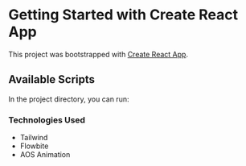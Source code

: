 # Getting Started with Create React App

This project was bootstrapped with [Create React App](https://github.com/facebook/create-react-app).

## Available Scripts

In the project directory, you can run:

### Technologies Used
* Tailwind
* Flowbite
* AOS Animation

